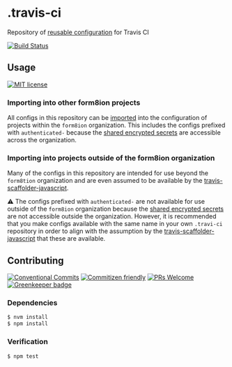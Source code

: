 # .travis-ci

Repository of [reusable configuration](https://docs.travis-ci.com/user/build-config-imports)
for Travis CI

<!-- status badges -->
[![Build Status][ci-badge]][ci-link]

## Usage

<!-- consumer badges -->
[![MIT license][license-badge]][license-link]

### Importing into other form8ion projects

All configs in this repository can be [imported](https://docs.travis-ci.com/user/build-config-imports)
into the configuration of projects within the `form8ion` organization. This
includes the configs prefixed with `authenticated-` because the
[shared encrypted secrets](https://docs.travis-ci.com/user/build-config-imports#sharing-encrypted-secrets)
are accessible across the organization.

### Importing into projects outside of the form8ion organization

Many of the configs in this repository are intended for use beyond the
`form8tion` organization and are even assumed to be available by the
[travis-scaffolder-javascript](https://github.com/travi/travis-scaffolder-javascript).

:warning: The configs prefixed with `authenticated-` are not available for use
outside of the `form8ion` organization because the
[shared encrypted secrets](https://docs.travis-ci.com/user/build-config-imports#sharing-encrypted-secrets)
are not accessible outside the organization. However, it is recommended that
you make configs available with the same name in your own `.travi-ci`
repository in order to align with the assumption by the
[travis-scaffolder-javascript](https://github.com/travi/travis-scaffolder-javascript)
that these are available.

## Contributing

<!-- contribution badges -->
[![Conventional Commits][commit-convention-badge]][commit-convention-link]
[![Commitizen friendly][commitizen-badge]][commitizen-link]
[![PRs Welcome][PRs-badge]][PRs-link]
[![Greenkeeper badge][greenkeeper-badge]][greenkeeper-link]


### Dependencies

```sh
$ nvm install
$ npm install
```

### Verification

```sh
$ npm test
```

[license-link]: LICENSE
[license-badge]: https://img.shields.io/github/license/form8ion/.travis-ci.svg
[ci-link]: https://travis-ci.com/form8ion/.travis-ci
[ci-badge]: https://img.shields.io/travis/com/form8ion/.travis-ci/master.svg
[commit-convention-link]: https://conventionalcommits.org
[commit-convention-badge]: https://img.shields.io/badge/Conventional%20Commits-1.0.0-yellow.svg
[commitizen-link]: http://commitizen.github.io/cz-cli/
[commitizen-badge]: https://img.shields.io/badge/commitizen-friendly-brightgreen.svg
[PRs-link]: http://makeapullrequest.com
[PRs-badge]: https://img.shields.io/badge/PRs-welcome-brightgreen.svg
[greenkeeper-badge]: https://badges.greenkeeper.io/form8ion/.travis-ci.svg
[greenkeeper-link]: https://greenkeeper.io/
